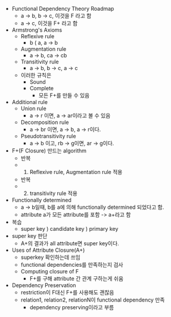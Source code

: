 - Functional Dependency Theory Roadmap
	- a -> b, b -> c, 이것을 F 라고 함
	- a -> c, 이것을 F+ 라고 함
- Armstrong's Axioms
	- Reflexive rule
		- b ( a, a -> b
	- Augmentation rule
		- a -> b, ca -> cb
	- Transitivity rule
		- a -> b, b -> c, a -> c
	- 이러한 규칙은
		- Sound
		- Complete
			- 모든 F+를 만들 수 있음
- Additional rule
	- Union rule
		- a -> r 이면, a -> ar이라고 볼 수 있음
	- Decomposition rule
		- a -> br 이면, a -> b, a -> r이다.
	- Pseudotransitivity rule
		- a -> b 이고, rb -> g이면, ar -> g이다.
- F+(F Closure) 만드는 algorithm
	- 반복
	- 1) Reflexive rule, Augmentation rule 적용
	- 반복
	- 2) transitivity rule 적용
- Functionally determined
	- a -> b일때, b를 a에 의해 functionally determined 되었다고 함.
	- attribute a가 모든 attribute를 포함 -> a+라고 함
- 복습
	- super key ) candidate key ) primary key
- super key 판단
	- A+의 결과가 all attribute면 super key이다.
- Uses of Attribute Closure(A+)
	- superkey 확인하는데 쓰임
	- functional dependencies를 만족하는지 검사
	- Computing closure of F
		- F+를 구해 attribute 간 관계 구하는게 쉬움
- Dependency Preservation
	- restriction이 F대신 F+를 사용해도 괜찮음
	- relation1, relation2, relationN이 functional dependency 만족
		- dependency preserving이라고 부름